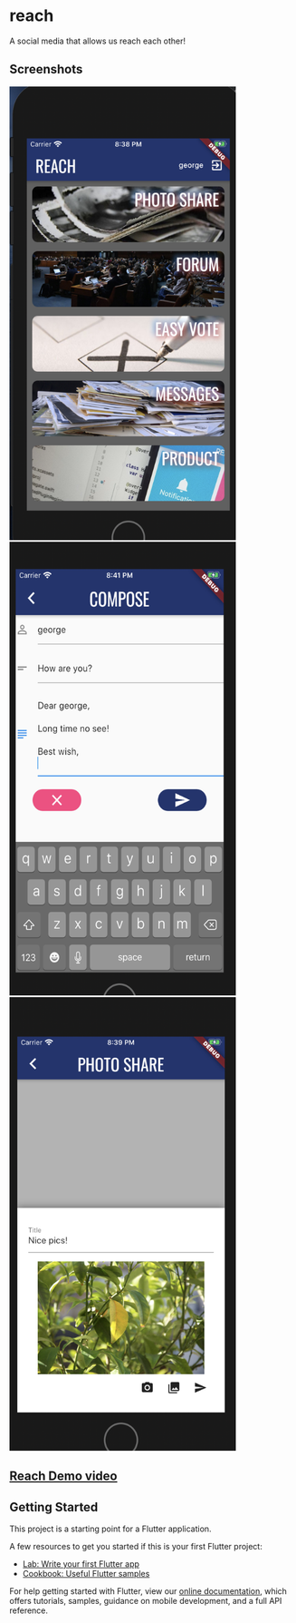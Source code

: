 # reach

A social media that allows us reach each other!

## Screenshots
<img src="./screenshots/menu.png" width="400px" height="800px">

<img src="./screenshots/message.png" width="400px" height="800px">

<img src="./screenshots/photoshare.png" width="400px" height="800px">

## [Reach Demo video](https://github.com/GeorgeeeLiu/Reach/blob/master/reach_video.mp4)

## Getting Started

This project is a starting point for a Flutter application.

A few resources to get you started if this is your first Flutter project:

- [Lab: Write your first Flutter app](https://flutter.io/docs/get-started/codelab)
- [Cookbook: Useful Flutter samples](https://flutter.io/docs/cookbook)

For help getting started with Flutter, view our 
[online documentation](https://flutter.io/docs), which offers tutorials, 
samples, guidance on mobile development, and a full API reference.


